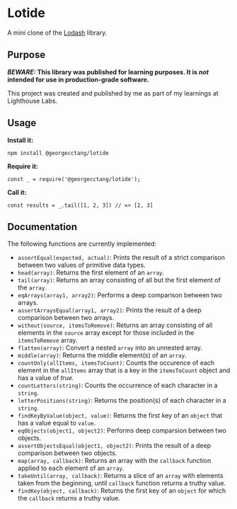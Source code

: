 # Lotide

A mini clone of the [Lodash](https://lodash.com) library.

## Purpose

**_BEWARE:_ This library was published for learning purposes. It is _not_ intended for use in production-grade software.**

This project was created and published by me as part of my learnings at Lighthouse Labs. 

## Usage

**Install it:**

`npm install @georgecctang/lotide`

**Require it:**

`const _ = require('@georgecctang/lotide');`

**Call it:**

`const results = _.tail([1, 2, 3]) // => [2, 3]`

## Documentation

The following functions are currently implemented:


* `assertEqual(expected, actual)`: Prints the result of a strict comparison between two values of primitive data types.
* `head(array)`: Returns the first element of an `array`.
* `tail(array)`: Returns an array consisting of all but the first element of the `array`.
* `eqArrays(array1, array2)`: Performs a deep comparison between two arrays.
* `assertArraysEqual(array1, array2)`: Prints the result of a deep comparison between two arrays.
* `without(source, itemsToRemove)`: Returns an array consisting of all elements in the `source` array except for those included in the `itemsToRemove` array. 
* `flatten(array)`: Convert a nested `array` into an unnested array.
* `middle(array)`: Returns the middle element(s) of an `array`.
* `countOnly(allItems, itemsToCount)`: Counts the occurence of each element in the `allItems` array that is a key in the `itemsToCount` object and has a value of _true_.
* `countLetters(string)`: Counts the occurrence of each character in a `string`.
* `letterPositions(string)`: Returns the position(s) of each character in a `string`.
* `findKeyByValue(object, value)`: Returns the first key of an `object` that has a value equal to `value`.
* `eqObjects(object1, object2)`: Performs deep comparsion between two objects.
* `assertObjectsEqual(object1, object2)`: Prints the result of a deep comparison between two objects.
* `map(array, callback)`: Returns an array with the `callback` function applied to each element of an `array`.
* `takeUntil(array, callback)`: Returns a slice of an `array` with elements taken from the beginning, until `callback` function returns a truthy value.
* `findKey(object, callback)`: Returns the first key of an `object` for which the `callback` returns a truthy value.

